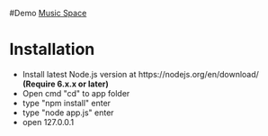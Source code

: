 #Demo
<a href="http://music-space.tk/listen=ZWZA90FB">Music Space</a>
# Installation
<ul>
  <li>Install latest Node.js version at https://nodejs.org/en/download/ <b>(Require 6.x.x or later)</b></li>
  <li>Open cmd "cd" to app folder</li>
  <li>type "npm install" enter</li>
  <li>type "node app.js" enter</li>
  <li>open 127.0.0.1</li>
</ul>
